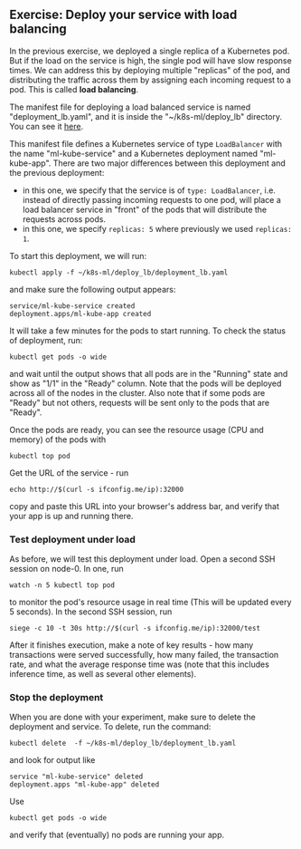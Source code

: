 ## Exercise: Deploy your service with load balancing

In the previous exercise, we deployed a single replica of a Kubernetes pod. But if the load on the service is high, the single pod will have slow response times. We can address this by deploying multiple "replicas" of the pod, and distributing the traffic across them by assigning each incoming request to a pod. This is called **load balancing**.

The manifest file for deploying a load balanced service is named "deployment_lb.yaml", and it is inside the "~/k8s-ml/deploy_lb" directory. You can see it [here](https://github.com/teaching-on-testbeds/k8s-ml/blob/main/deploy_lb/deployment_lb.yaml).


This manifest file defines a Kubernetes service of type `LoadBalancer` with the name "ml-kube-service" and a Kubernetes deployment named "ml-kube-app". There are two major differences between this deployment and the previous deployment:

* in this one, we specify that the service is of `type: LoadBalancer`, i.e. instead of directly passing incoming requests to one pod, will place a load balancer service in "front" of the pods that will distribute the requests across pods.
* in this one, we specify `replicas: 5` where previously we used `replicas: 1`.

To start this deployment, we will run:

```
kubectl apply -f ~/k8s-ml/deploy_lb/deployment_lb.yaml
```

and make sure the following output appears:

```
service/ml-kube-service created
deployment.apps/ml-kube-app created
```

It will take a few minutes for the pods to start running. To check the status of deployment, run:

``` 
kubectl get pods -o wide
```

and wait until the output shows that all pods are in the "Running" state and show as "1/1" in the "Ready" column. Note that the pods will be deployed across all of the nodes in the cluster. Also note that if some pods are "Ready" but not others, requests will be sent only to the pods that are "Ready".

Once the pods are ready, you can see the resource usage (CPU and memory) of the pods with

```
kubectl top pod
```

Get the URL of the service - run

``` shell
echo http://$(curl -s ifconfig.me/ip):32000
```

copy and paste this URL into your browser's address bar, and verify that your app is up and running there. 

### Test deployment under load

As before, we will test this deployment under load. Open a second SSH session on node-0. In one, run

```
watch -n 5 kubectl top pod
```

to monitor the pod's resource usage in real time (This will be updated every 5 seconds). In the second SSH session, run


```
siege -c 10 -t 30s http://$(curl -s ifconfig.me/ip):32000/test
```

After it finishes execution, make a note of key results - how many transactions were served successfully, how many failed, the transaction rate, and what the average response time was (note that this includes inference time, as well as several other elements). 

### Stop the deployment


When you are done with your experiment, make sure to delete the deployment and service. To delete, run the command:

``` 
kubectl delete  -f ~/k8s-ml/deploy_lb/deployment_lb.yaml
```

and look for output like

```
service "ml-kube-service" deleted
deployment.apps "ml-kube-app" deleted
```

Use

``` 
kubectl get pods -o wide
```

and verify that (eventually) no pods are running your app.
